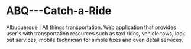 # ABQ---Catch-a-Ride
Albuquerque | All things transportation. Web application that provides user's with transportation resources such as taxi rides, vehicle tows, lock out services, mobile technician for simple fixes and even detail services.

